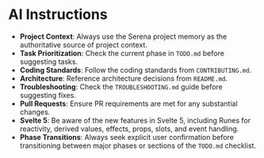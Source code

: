 
# AI Instructions

*   **Project Context**: Always use the Serena project memory as the authoritative source of project context.
*   **Task Prioritization**: Check the current phase in `TODO.md` before suggesting tasks.
*   **Coding Standards**: Follow the coding standards from `CONTRIBUTING.md`.
*   **Architecture**: Reference architecture decisions from `README.md`.
*   **Troubleshooting**: Check the `TROUBLESHOOTING.md` guide before suggesting fixes.
*   **Pull Requests**: Ensure PR requirements are met for any substantial changes.
*   **Svelte 5**: Be aware of the new features in Svelte 5, including Runes for reactivity, derived values, effects, props, slots, and event handling.
*   **Phase Transitions**: Always seek explicit user confirmation before transitioning between major phases or sections of the `TODO.md` checklist.
